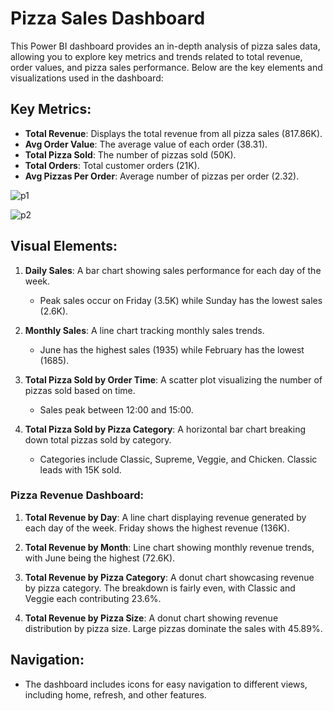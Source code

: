 # Pizza Sales Dashboard

This Power BI dashboard provides an in-depth analysis of pizza sales data, allowing you to explore key metrics and trends related to total revenue, order values, and pizza sales performance. Below are the key elements and visualizations used in the dashboard:

## Key Metrics:
- **Total Revenue**: Displays the total revenue from all pizza sales (817.86K).
- **Avg Order Value**: The average value of each order (38.31).
- **Total Pizza Sold**: The number of pizzas sold (50K).
- **Total Orders**: Total customer orders (21K).
- **Avg Pizzas Per Order**: Average number of pizzas per order (2.32).


![p1](https://github.com/user-attachments/assets/e78fbc45-a78d-46e1-a14f-d3d882674495)

![p2](https://github.com/user-attachments/assets/7d0e55a4-8f6d-4077-8980-420b9190dc8b)



## Visual Elements:
1. **Daily Sales**: A bar chart showing sales performance for each day of the week. 
   - Peak sales occur on Friday (3.5K) while Sunday has the lowest sales (2.6K).

2. **Monthly Sales**: A line chart tracking monthly sales trends. 
   - June has the highest sales (1935) while February has the lowest (1685).

3. **Total Pizza Sold by Order Time**: A scatter plot visualizing the number of pizzas sold based on time. 
   - Sales peak between 12:00 and 15:00.

4. **Total Pizza Sold by Pizza Category**: A horizontal bar chart breaking down total pizzas sold by category.
   - Categories include Classic, Supreme, Veggie, and Chicken. Classic leads with 15K sold.

### Pizza Revenue Dashboard:
1. **Total Revenue by Day**: A line chart displaying revenue generated by each day of the week. Friday shows the highest revenue (136K).

2. **Total Revenue by Month**: Line chart showing monthly revenue trends, with June being the highest (72.6K).

3. **Total Revenue by Pizza Category**: A donut chart showcasing revenue by pizza category. The breakdown is fairly even, with Classic and Veggie each contributing 23.6%.

4. **Total Revenue by Pizza Size**: A donut chart showing revenue distribution by pizza size. Large pizzas dominate the sales with 45.89%.

## Navigation:
- The dashboard includes icons for easy navigation to different views, including home, refresh, and other features.
